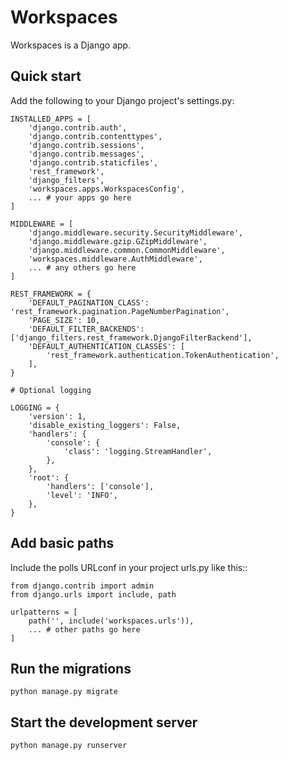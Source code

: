 # Workspaces

Workspaces is a Django app.


## Quick start

Add the following to your Django project's settings.py:

```
INSTALLED_APPS = [
    'django.contrib.auth',
    'django.contrib.contenttypes',
    'django.contrib.sessions',
    'django.contrib.messages',
    'django.contrib.staticfiles',
    'rest_framework',
    'django_filters',
    'workspaces.apps.WorkspacesConfig',
    ... # your apps go here
]

MIDDLEWARE = [
    'django.middleware.security.SecurityMiddleware',
    'django.middleware.gzip.GZipMiddleware',
    'django.middleware.common.CommonMiddleware',
    'workspaces.middleware.AuthMiddleware',
    ... # any others go here
]

REST_FRAMEWORK = {
    'DEFAULT_PAGINATION_CLASS': 'rest_framework.pagination.PageNumberPagination',
    'PAGE_SIZE': 10,
    'DEFAULT_FILTER_BACKENDS': ['django_filters.rest_framework.DjangoFilterBackend'],
    'DEFAULT_AUTHENTICATION_CLASSES': [
        'rest_framework.authentication.TokenAuthentication',
    ],
}

# Optional logging

LOGGING = {
    'version': 1,
    'disable_existing_loggers': False,
    'handlers': {
        'console': {
            'class': 'logging.StreamHandler',
        },
    },
    'root': {
        'handlers': ['console'],
        'level': 'INFO',
    },
}
```

## Add basic paths

Include the polls URLconf in your project urls.py like this::

```
from django.contrib import admin
from django.urls import include, path

urlpatterns = [
    path('', include('workspaces.urls')),
    ... # other paths go here
]
```

## Run the migrations

```
python manage.py migrate
```

## Start the development server

```
python manage.py runserver
```

